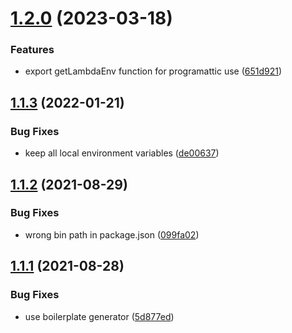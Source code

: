 # [1.2.0](https://github.com/joelcox22/use-lambda-env/compare/v1.1.3...v1.2.0) (2023-03-18)


### Features

* export getLambdaEnv function for programattic use ([651d921](https://github.com/joelcox22/use-lambda-env/commit/651d921e622788b872a015fcb107a2710eaa271a))

## [1.1.3](https://github.com/joelcox22/use-lambda-env/compare/v1.1.2...v1.1.3) (2022-01-21)


### Bug Fixes

* keep all local environment variables ([de00637](https://github.com/joelcox22/use-lambda-env/commit/de006377954e8b7902451be6553c9a263fae9ada))

## [1.1.2](https://github.com/joelcox22/use-lambda-env/compare/v1.1.1...v1.1.2) (2021-08-29)


### Bug Fixes

* wrong bin path in package.json ([099fa02](https://github.com/joelcox22/use-lambda-env/commit/099fa02717a23fd93e4adf00f2ef00a58bbd0cb8))

## [1.1.1](https://github.com/joelcox22/use-lambda-env/compare/v1.1.0...v1.1.1) (2021-08-28)


### Bug Fixes

* use boilerplate generator ([5d877ed](https://github.com/joelcox22/use-lambda-env/commit/5d877edc89a830d57888412ba34cee660f832748))
